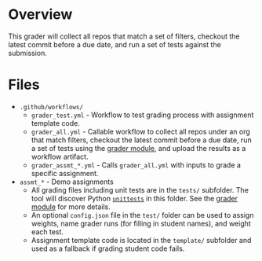 # Overview

This grader will collect all repos that match a set of filters, checkout the latest commit before a due date, and run a set of tests against the submission.

# Files

* `.github/workflows/`
  * `grader_test.yml` - Workflow to test grading process with assignment template code.
  * `grader_all.yml` - Callable workflow to collect all repos under an org that match filters, checkout the latest commit before a due date, run a set of tests using the [grader module](https://github.com/PurdueECE/autograde.py), and upload the results as a workflow artifact.
  * `grader_assmt_*.yml` - Calls `grader_all.yml` with inputs to grade a specific assignment.
* `assmt_*` - Demo assignments
  * All grading files including unit tests are in the `tests/` subfolder. The tool will discover Python [`unittests`](https://docs.python.org/3/library/unittest.html) in this folder. See the [grader module](https://github.com/PurdueECE/autograde.py) for more details.
  * An optional `config.json` file in the `test/` folder can be used to assign weights, name grader runs (for filling in student names), and weight each test.
  * Assignment template code is located in the `template/` subfolder and used as a fallback if grading student code fails.